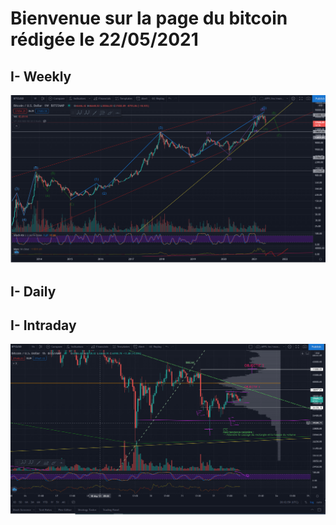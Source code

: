 # Bienvenue sur la page du bitcoin rédigée le 22/05/2021

## I- Weekly
![image](https://github.com/VlrTRD/analyse_technique/blob/Cryptomonnaies/BTCUSD/22%2005%202021/Charts/BTCUSD_weekly.png)


## I- Daily


## I- Intraday

![image](https://github.com/VlrTRD/analyse_technique/blob/Cryptomonnaies/BTCUSD/22%2005%202021/Charts/BTCUSD_H.png)
